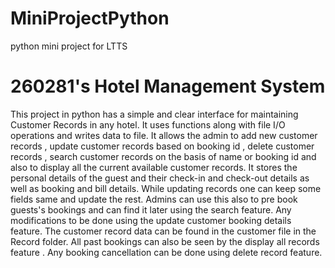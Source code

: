 # MiniProjectPython
python mini project for LTTS

# 260281's Hotel Management System

This project in python has a simple and clear interface for maintaining Customer Records in any hotel. It uses functions along with file I/O operations and writes data to file.
It allows the admin to add new customer records , update customer records based on booking id , delete customer records , search customer records on the basis of name or booking id and also to display all the current available customer records. It stores the personal details of the guest and their check-in and  check-out details as well as booking and bill details. While updating records one can keep some fields same and update the rest. Admins can use this also to pre book guests's bookings and can find it later using the search feature. Any modifications to be done using the update customer booking details feature. The customer record data can be found in the customer file in the Record folder. All past bookings can also be seen by the display all records feature . Any booking cancellation can be done using delete record feature.
